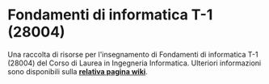 # Fondamenti di informatica T-1 (28004)

Una raccolta di risorse per l'insegnamento di Fondamenti di informatica T-1
(28004) del Corso di Laurea in Ingegneria Informatica. Ulteriori
informazioni sono disponibili sulla [**relativa pagina
wiki**](https://csunibo.github.io/wiki/raccolte-di-risorse/index.html).
